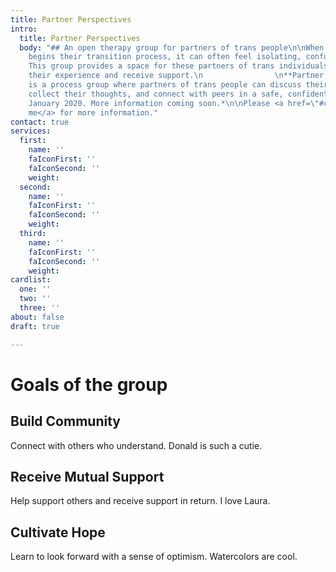 ```yaml
---
title: Partner Perspectives
intro:
  title: Partner Perspectives
  body: "## An open therapy group for partners of trans people\n\nWhen someone's partner
    begins their transition process, it can often feel isolating, confusing, and distressing.
    This group provides a space for these partners of trans individuals to to normalize
    their experience and receive support.\n                \n**Partner Perspectives**
    is a process group where partners of trans people can discuss their feelings,
    collect their thoughts, and connect with peers in a safe, confidential space.\n\n*Starts
    January 2020. More information coming soon.*\n\nPlease <a href=\"#contact\" class=\"anchor\">contact
    me</a> for more information."
contact: true
services:
  first:
    name: ''
    faIconFirst: ''
    faIconSecond: ''
    weight: 
  second:
    name: ''
    faIconFirst: ''
    faIconSecond: ''
    weight: 
  third:
    name: ''
    faIconFirst: ''
    faIconSecond: ''
    weight: 
cardlist:
  one: ''
  two: ''
  three: ''
about: false
draft: true

---
```

# Goals of the group

## Build Community

Connect with others who understand. Donald is such a cutie.

## Receive Mutual Support

Help support others and receive support in return. I love Laura.

## Cultivate Hope

Learn to look forward with a sense of optimism. Watercolors are cool.